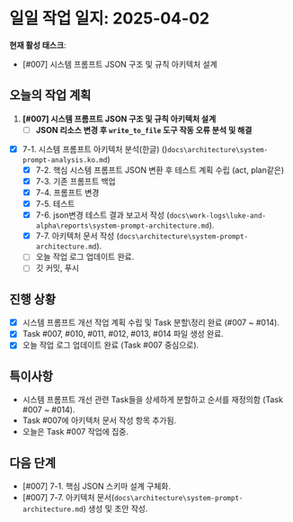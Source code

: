 # 일일 작업 일지: 2025-04-02

**현재 활성 태스크**:
*   [#007] 시스템 프롬프트 JSON 구조 및 규칙 아키텍처 설계

## 오늘의 작업 계획
1.  **[#007] 시스템 프롬프트 JSON 구조 및 규칙 아키텍처 설계**
    *   [ ] **JSON 리소스 변경 후 `write_to_file` 도구 작동 오류 분석 및 해결**
*   [x] 7-1. 시스템 프롬프트 아키텍처 분석(한글) ()`docs\architecture\system-prompt-analysis.ko.md`)
    *   [x] 7-2. 핵심 시스템 프롬프트 JSON 변환 후 테스트 계획 수립 (act, plan같은)
    *   [x] 7-3. 기존 프롬프트 백업
    *   [x] 7-4. 프롬프트 변경
    *   [x] 7-5. 테스트
    *   [x] 7-6. json변경 테스트 결과 보고서 작성 (`docs\work-logs\luke-and-alpha\reports\system-prompt-architecture.md`).
    *   [x] 7-7. 아키텍처 문서 작성 (`docs\architecture\system-prompt-architecture.md`).
    *   [ ] 오늘 작업 로그 업데이트 완료.
    *   [ ] 깃 커밋, 푸시

## 진행 상황
-   [x] 시스템 프롬프트 개선 작업 계획 수립 및 Task 분할\정리 완료 (#007 ~ #014).
-   [x] Task #007, #010, #011, #012, #013, #014 파일 생성 완료.
-   [x] 오늘 작업 로그 업데이트 완료 (Task #007 중심으로).

## 특이사항
*   시스템 프롬프트 개선 관련 Task들을 상세하게 분할하고 순서를 재정의함 (Task #007 ~ #014).
*   Task #007에 아키텍처 문서 작성 항목 추가됨.
*   오늘은 Task #007 작업에 집중.

## 다음 단계
*   [#007] 7-1. 핵심 JSON 스키마 설계 구체화.
*   [#007] 7-7. 아키텍처 문서(`docs\architecture\system-prompt-architecture.md`) 생성 및 초안 작성.
